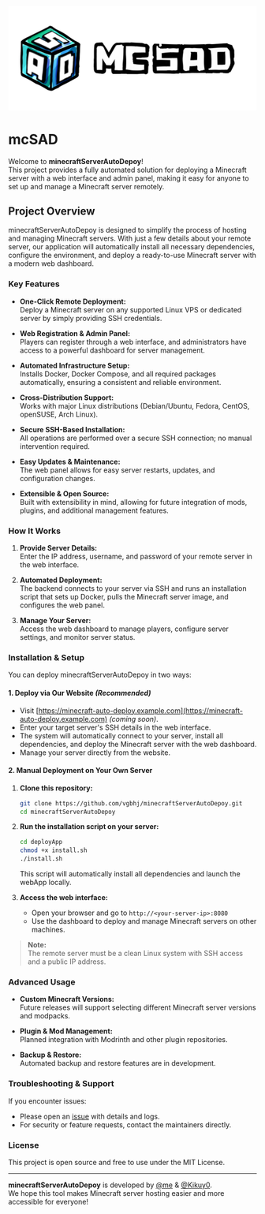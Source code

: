 ![inqSerdiagram](https://github.com/vgbhj/minecraftServerAutoDepoy/blob/main/other/banner.png?raw=true)

# mcSAD

Welcome to **minecraftServerAutoDepoy**!  
This project provides a fully automated solution for deploying a Minecraft server with a web interface and admin panel, making it easy for anyone to set up and manage a Minecraft server remotely.

## Project Overview

minecraftServerAutoDepoy is designed to simplify the process of hosting and managing Minecraft servers. With just a few details about your remote server, our application will automatically install all necessary dependencies, configure the environment, and deploy a ready-to-use Minecraft server with a modern web dashboard.

### Key Features

- **One-Click Remote Deployment:**  
  Deploy a Minecraft server on any supported Linux VPS or dedicated server by simply providing SSH credentials.

- **Web Registration & Admin Panel:**  
  Players can register through a web interface, and administrators have access to a powerful dashboard for server management.

- **Automated Infrastructure Setup:**  
  Installs Docker, Docker Compose, and all required packages automatically, ensuring a consistent and reliable environment.

- **Cross-Distribution Support:**  
  Works with major Linux distributions (Debian/Ubuntu, Fedora, CentOS, openSUSE, Arch Linux).

- **Secure SSH-Based Installation:**  
  All operations are performed over a secure SSH connection; no manual intervention required.

- **Easy Updates & Maintenance:**  
  The web panel allows for easy server restarts, updates, and configuration changes.

- **Extensible & Open Source:**  
  Built with extensibility in mind, allowing for future integration of mods, plugins, and additional management features.

### How It Works

1. **Provide Server Details:**  
   Enter the IP address, username, and password of your remote server in the web interface.

2. **Automated Deployment:**  
   The backend connects to your server via SSH and runs an installation script that sets up Docker, pulls the Minecraft server image, and configures the web panel.

3. **Manage Your Server:**  
   Access the web dashboard to manage players, configure server settings, and monitor server status.

### Installation & Setup

You can deploy minecraftServerAutoDepoy in two ways:

#### 1. Deploy via Our Website *(Recommended)*

- Visit [https://minecraft-auto-deploy.example.com](https://minecraft-auto-deploy.example.com) *(coming soon)*.
- Enter your target server's SSH details in the web interface.
- The system will automatically connect to your server, install all dependencies, and deploy the Minecraft server with the web dashboard.
- Manage your server directly from the website.

#### 2. Manual Deployment on Your Own Server

1. **Clone this repository:**
   ```sh
   git clone https://github.com/vgbhj/minecraftServerAutoDepoy.git
   cd minecraftServerAutoDepoy
   ```

2. **Run the installation script on your server:**
   ```sh
   cd deployApp
   chmod +x install.sh
   ./install.sh
   ```

   This script will automatically install all dependencies and launch the webApp locally.

3. **Access the web interface:**
   - Open your browser and go to `http://<your-server-ip>:8080`
   - Use the dashboard to deploy and manage Minecraft servers on other machines.

> **Note:**  
> The remote server must be a clean Linux system with SSH access and a public IP address.

### Advanced Usage

- **Custom Minecraft Versions:**  
  Future releases will support selecting different Minecraft server versions and modpacks.

- **Plugin & Mod Management:**  
  Planned integration with Modrinth and other plugin repositories.

- **Backup & Restore:**  
  Automated backup and restore features are in development.

### Troubleshooting & Support

If you encounter issues:

- Please open an [issue](https://github.com/vgbhj/minecraftServerAutoDepoy/issues) with details and logs.
- For security or feature requests, contact the maintainers directly.

### License

This project is open source and free to use under the MIT License.

---

**minecraftServerAutoDepoy** is developed by [@me](https://github.com/vgbhj) & [@Kikuy0](https://github.com/Kikuy0).  
We hope this tool makes Minecraft server hosting easier and more accessible for everyone!